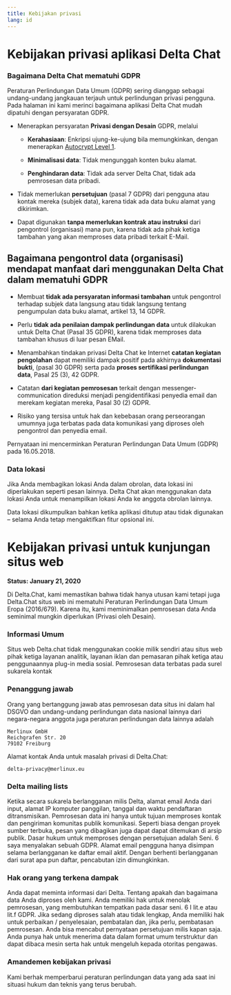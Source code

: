 ```yaml
---
title: Kebijakan privasi
lang: id
---
```


# Kebijakan privasi aplikasi Delta Chat 

### Bagaimana Delta Chat mematuhi GDPR

Peraturan Perlindungan Data Umum (GDPR) sering dianggap
sebagai undang-undang jangkauan terjauh untuk perlindungan privasi pengguna.
Pada halaman ini kami merinci bagaimana aplikasi Delta Chat mudah dipatuhi
dengan persyaratan GDPR.

- Menerapkan persyaratan **Privasi dengan Desain** GDPR, melalui

  - **Kerahasiaan**: Enkripsi ujung-ke-ujung bila memungkinkan, dengan menerapkan [Autocrypt
Level 1](https://autocrypt.org).

  - **Minimalisasi data**: Tidak mengunggah konten buku alamat.

  - **Penghindaran data**: Tidak ada server Delta Chat, tidak ada pemrosesan data pribadi.

- Tidak memerlukan **persetujuan** (pasal 7 GDPR) dari pengguna atau kontak mereka (subjek data), karena tidak ada data buku alamat yang dikirimkan.

- Dapat digunakan **tanpa memerlukan kontrak atau instruksi** dari pengontrol (organisasi) mana pun, karena tidak ada pihak ketiga tambahan yang akan memproses data pribadi terkait E-Mail.


## Bagaimana pengontrol data (organisasi) mendapat manfaat dari menggunakan Delta Chat dalam mematuhi GDPR

- Membuat **tidak ada persyaratan informasi tambahan** untuk pengontrol terhadap subjek data langsung atau tidak langsung
tentang pengumpulan data buku alamat, artikel 13, 14 GDPR.

- Perlu **tidak ada penilaian dampak perlindungan data** untuk dilakukan untuk Delta Chat (Pasal 35 GDPR), karena tidak memproses data tambahan khusus di luar pesan EMail.

- Menambahkan tindakan privasi Delta Chat ke Internet
**catatan kegiatan pengolahan** dapat memiliki dampak positif
pada akhirnya **dokumentasi bukti**, (pasal 30 GDPR)
serta pada **proses sertifikasi perlindungan data**, Pasal 25 (3), 42 GDPR.

- Catatan **dari kegiatan pemrosesan** terkait dengan messenger-communication
direduksi menjadi pengidentifikasi penyedia email dan merekam kegiatan mereka, Pasal 30 (2) GDPR.

- Risiko yang tersisa untuk hak dan kebebasan orang perseorangan
umumnya juga terbatas pada data komunikasi yang diproses
oleh pengontrol dan penyedia email.



Pernyataan ini mencerminkan Peraturan Perlindungan Data Umum (GDPR) pada 16.05.2018.


### Data lokasi

Jika Anda membagikan lokasi Anda dalam obrolan,
data lokasi ini diperlakukan seperti pesan lainnya.
Delta Chat akan menggunakan data lokasi Anda untuk menampilkan lokasi Anda
ke anggota obrolan lainnya.

Data lokasi dikumpulkan bahkan ketika aplikasi ditutup atau tidak digunakan
– selama Anda tetap mengaktifkan fitur opsional ini.


# Kebijakan privasi untuk kunjungan situs web

**Status: January 21, 2020**

Di Delta.Chat, kami memastikan bahwa tidak hanya utusan kami tetapi juga Delta.Chat
situs web ini mematuhi Peraturan Perlindungan Data Umum Eropa
(2016/679). Karena itu, kami meminimalkan pemrosesan data Anda seminimal mungkin
diperlukan (Privasi oleh Desain).

### Informasi Umum

Situs web Delta.chat tidak menggunakan cookie milik sendiri atau situs web pihak ketiga
layanan analitik, layanan iklan dan pemasaran pihak ketiga atau penggunaannya
plug-in media sosial. Pemrosesan data terbatas pada surel sukarela
kontak

### Penanggung jawab

Orang yang bertanggung jawab atas pemrosesan data situs ini dalam hal
DSGVO dan undang-undang perlindungan data nasional lainnya dari negara-negara anggota juga
peraturan perlindungan data lainnya adalah

	Merlinux GmbH
	Reichgrafen Str. 20 
	79102 Freiburg

Alamat kontak Anda untuk masalah privasi di Delta.Chat:

	delta-privacy@merlinux.eu

### Delta mailing lists

Ketika secara sukarela berlangganan milis Delta, alamat email Anda
dari input, alamat IP komputer panggilan, tanggal dan waktu
pendaftaran ditransmisikan. Pemrosesan data ini hanya untuk
tujuan memproses kontak dan pengiriman komunitas publik
komunikasi. Seperti biasa dengan proyek sumber terbuka, pesan yang dibagikan juga dapat
dapat ditemukan di arsip publik. Dasar hukum untuk memproses dengan persetujuan adalah
Seni. 6 saya menyalakan sebuah GDPR. Alamat email pengguna hanya disimpan selama
berlangganan ke daftar email aktif. Dengan berhenti berlangganan dari surat apa pun
daftar, pencabutan izin dimungkinkan.

### Hak orang yang terkena dampak

Anda dapat meminta informasi dari Delta. Tentang apakah dan bagaimana data Anda
diproses oleh kami. Anda memiliki hak untuk menolak pemrosesan, yang membutuhkan
tempatkan pada dasar seni. 6 I lit.e atau lit.f GDPR. Jika sedang diproses
salah atau tidak lengkap, Anda memiliki hak untuk perbaikan / penyelesaian,
pembatalan dan, jika perlu, pembatasan pemrosesan. Anda bisa mencabut
pernyataan persetujuan milis kapan saja. Anda punya hak
untuk menerima data dalam format umum terstruktur dan dapat dibaca mesin serta
hak untuk mengeluh kepada otoritas pengawas.

### Amandemen kebijakan privasi

Kami berhak memperbarui peraturan perlindungan data yang ada saat ini
situasi hukum dan teknis yang terus berubah.


